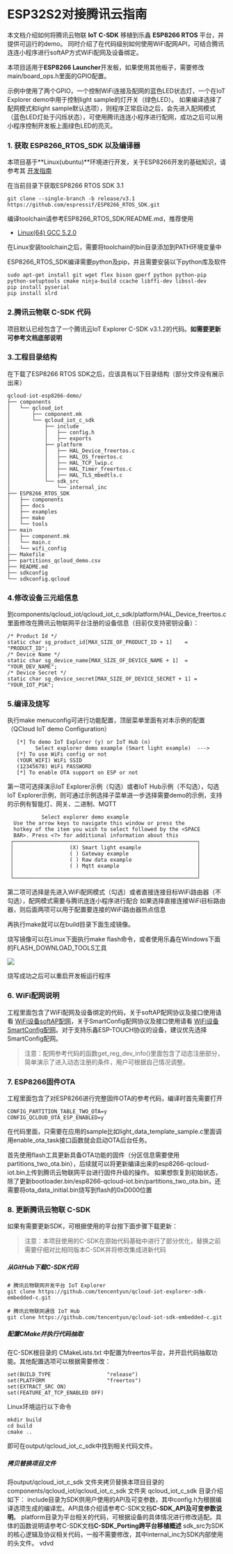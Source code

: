 # ESP32S2对接腾讯云指南
本文档介绍如何将腾讯云物联 **IoT C-SDK** 移植到乐鑫 **ESP8266 RTOS** 平台，并提供可运行的demo。
同时介绍了在代码级别如何使用WiFi配网API，可结合腾讯连连小程序进行softAP方式WiFi配网及设备绑定。

本项目适用于**ESP8266 Launcher**开发板，如果使用其他板子，需要修改main/board_ops.h里面的GPIO配置。

示例中使用了两个GPIO，一个控制WiFi连接及配网的蓝色LED状态灯，一个在IoT Explorer demo中用于控制light sample的灯开关（绿色LED）。
如果编译选择了配网模式和light sample默认选项），则程序正常启动之后，会先进入配网模式（蓝色LED灯处于闪烁状态），可使用腾讯连连小程序进行配网，成功之后可以用小程序控制开发板上面绿色LED的亮灭。

### 1. 获取 ESP8266_RTOS_SDK 以及编译器
本项目基于**Linux(ubuntu)**环境进行开发，关于ESP8266开发的基础知识，请参考其 [开发指南](https://docs.espressif.com/projects/esp-idf/zh_CN/latest/esp32/get-started/linux-setup.html)

在当前目录下获取ESP8266 RTOS SDK 3.1
```
git clone --single-branch -b release/v3.1 https://github.com/espressif/ESP8266_RTOS_SDK.git
```

编译toolchain请参考ESP8266_RTOS_SDK/README.md，推荐使用
* [Linux(64) GCC 5.2.0](https://dl.espressif.com/dl/xtensa-lx106-elf-linux64-1.22.0-92-g8facf4c-5.2.0.tar.gz)

在Linux安装toolchain之后，需要将toolchain的bin目录添加到PATH环境变量中

ESP8266_RTOS_SDK编译需要python及pip，并且需要安装以下python库及软件
```
sudo apt-get install git wget flex bison gperf python python-pip python-setuptools cmake ninja-build ccache libffi-dev libssl-dev
pip install pyserial
pip install xlrd
```

### 2.腾讯云物联 C-SDK 代码
项目默认已经包含了一个腾讯云IoT Explorer C-SDK v3.1.2的代码。**如需要更新可参考文档底部说明**

### 3.工程目录结构
在下载了ESP8266 RTOS SDK之后，应该具有以下目录结构（部分文件没有展示出来）
```
qcloud-iot-esp8266-demo/
├── components
│   └── qcloud_iot
│       ├── component.mk
│       └── qcloud_iot_c_sdk
│           ├── include
│           │   ├── config.h
│           │   ├── exports
│           ├── platform
│           │   ├── HAL_Device_freertos.c
│           │   ├── HAL_OS_freertos.c
│           │   ├── HAL_TCP_lwip.c
│           │   ├── HAL_Timer_freertos.c
│           │   ├── HAL_TLS_mbedtls.c
│           └── sdk_src
│               └── internal_inc
├── ESP8266_RTOS_SDK
│   ├── components
│   ├── docs
│   ├── examples
│   ├── make
│   └── tools
├── main
│   ├── component.mk
│   └── main.c
|   └── wifi_config
├── Makefile
├── partitions_qcloud_demo.csv
├── README.md
├── sdkconfig
└── sdkconfig.qcloud
```

### 4.修改设备三元组信息
到components/qcloud_iot/qcloud_iot_c_sdk/platform/HAL_Device_freertos.c里面修改在腾讯云物联网平台注册的设备信息（目前仅支持密钥设备）：

```
/* Product Id */
static char sg_product_id[MAX_SIZE_OF_PRODUCT_ID + 1]    = "PRODUCT_ID";
/* Device Name */
static char sg_device_name[MAX_SIZE_OF_DEVICE_NAME + 1]  = "YOUR_DEV_NAME";
/* Device Secret */
static char sg_device_secret[MAX_SIZE_OF_DEVICE_SECRET + 1] = "YOUR_IOT_PSK";
```

### 5.编译及烧写
执行make menuconfig可进行功能配置，顶层菜单里面有对本示例的配置（QCloud IoT demo Configuration）
```
   [*] To demo IoT Explorer (y) or IoT Hub (n)                      
         Select explorer demo example (Smart light example)  --->  
   [*] To use WiFi config or not                                  
   (YOUR_WIFI) WiFi SSID                                          
   (12345678) WiFi PASSWORD                                       
   [*] To enable OTA support on ESP or not   
```

第一项可选择演示IoT Explorer示例（勾选）或者IoT Hub示例（不勾选），勾选IoT Explorer示例，则可通过示例选择子菜单进一步选择需要demo的示例，支持的示例有智能灯、网关、二进制、MQTT

```
		   Select explorer demo example 
  Use the arrow keys to navigate this window or press the      
  hotkey of the item you wish to select followed by the <SPACE 
  BAR>. Press <?> for additional information about this        
 ┌───────────────────────────────────────────────────────────┐ 
 │                  (X) Smart light example                  │ 
 │                  ( ) Gateway example                      │ 
 │                  ( ) Raw data example                     │ 
 │                  ( ) Mqtt example                         │ 
 │                                                           │ 
 └───────────────────────────────────────────────────────────┘ 
```

第二项可选择是先进入WiFi配网模式（勾选）或者直接连接目标WiFi路由器（不勾选），配网模式需要与腾讯连连小程序进行配合
如果选择直接连接WiFi目标路由器，则后面两项可以用于配置要连接的WiFi路由器热点信息

再执行make就可以在build目录下面生成镜像。

烧写镜像可以在Linux下面执行make flash命令，或者使用乐鑫在Windows下面的FLASH_DOWNLOAD_TOOLS工具

![](https://main.qcloudimg.com/raw/1aa4edc684b35208ff78fc0266c5f1c2.png)

烧写成功之后可以重启开发板运行程序

### 6. WiFi配网说明
工程里面包含了WiFi配网及设备绑定的代码，关于softAP配网协议及接口使用请看 [WiFi设备softAP配网](https://github.com/tencentyun/qcloud-iot-esp-wifi/blob/master/docs/WiFi%E8%AE%BE%E5%A4%87softAP%E9%85%8D%E7%BD%91v2.0.md)，关于SmartConfig配网协议及接口使用请看 [WiFi设备SmartConfig配网](https://github.com/tencentyun/qcloud-iot-esp-wifi/blob/master/docs/WiFi%E8%AE%BE%E5%A4%87SmartConfig%E9%85%8D%E7%BD%91.md)。对于支持乐鑫ESP-TOUCH协议的设备，建议优先选择SmartConfig配网。

>注意：配网参考代码的函数get_reg_dev_info()里面包含了动态注册部分，简单演示了进入动态注册的条件，用户可根据自己情况调整。

### 7. ESP8266固件OTA
工程里面包含了对ESP8266进行完整固件OTA的参考代码，编译时首先需要打开
```
CONFIG_PARTITION_TABLE_TWO_OTA=y
CONFIG_QCLOUD_OTA_ESP_ENABLED=y
```
在代码里面，只需要在应用的sample比如light_data_template_sample.c里面调用enable_ota_task接口函数就会启动OTA后台任务。

首先使用flash工具更新具备OTA功能的固件（分区信息需要使用partitions_two_ota.bin），后续就可以将更新编译出来的esp8266-qcloud-iot.bin上传到腾讯云物联网平台进行固件升级的操作。
如果想恢复到初始状态，除了更新bootloader.bin/esp8266-qcloud-iot.bin/partitions_two_ota.bin，还需要将ota_data_initial.bin烧写到flash的0xD000位置


### 8. 更新腾讯云物联 C-SDK
如果有需要更新SDK，可根据使用的平台按下面步骤下载更新：
>注意：本项目使用的C-SDK在原始代码基础中进行了部分优化，替换之前需要仔细对比相同版本C-SDK并将修改集成进新代码

##### 从GitHub下载C-SDK代码
```
# 腾讯云物联网开发平台 IoT Explorer
git clone https://github.com/tencentyun/qcloud-iot-explorer-sdk-embedded-c.git

# 腾讯云物联网通信 IoT Hub
git clone https://github.com/tencentyun/qcloud-iot-sdk-embedded-c.git
```
##### 配置CMake并执行代码抽取
在C-SDK根目录的 CMakeLists.txt 中配置为freertos平台，并开启代码抽取功能。其他配置选项可以根据需要修改：
```
set(BUILD_TYPE                  "release")
set(PLATFORM 	                "freertos")
set(EXTRACT_SRC ON)
set(FEATURE_AT_TCP_ENABLED OFF)
```
Linux环境运行以下命令
```
mkdir build
cd build
cmake ..
```
即可在output/qcloud_iot_c_sdk中找到相关代码文件。

##### 拷贝替换项目文件
将output/qcloud_iot_c_sdk 文件夹拷贝替换本项目目录的components/qcloud_iot/qcloud_iot_c_sdk 文件夹
qcloud_iot_c_sdk 目录介绍如下：
include目录为SDK供用户使用的API及可变参数，其中config.h为根据编译选项生成的编译宏。API具体介绍请参考C-SDK文档**C-SDK_API及可变参数说明**。
platform目录为平台相关的代码，可根据设备的具体情况进行修改适配。具体的函数说明请参考C-SDK文档**C-SDK_Porting跨平台移植概述**
sdk_src为SDK的核心逻辑及协议相关代码，一般不需要修改，其中internal_inc为SDK内部使用的头文件。
vdvd

